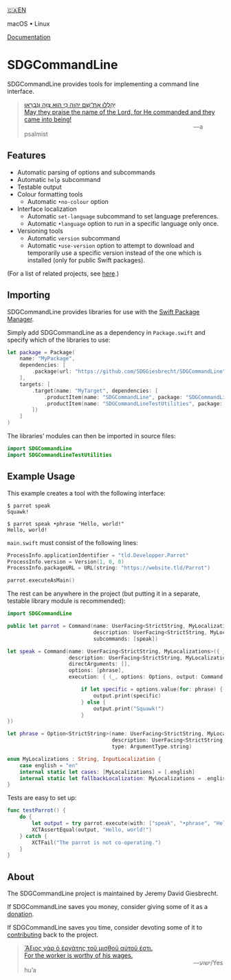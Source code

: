 <!--
 README.md

 This source file is part of the SDGCommandLine open source project.
 https://sdggiesbrecht.github.io/SDGCommandLine/SDGCommandLine

 Copyright ©2017–2018 Jeremy David Giesbrecht and the SDGCommandLine project contributors.

 Soli Deo gloria.

 Licensed under the Apache Licence, Version 2.0.
 See http://www.apache.org/licenses/LICENSE-2.0 for licence information.
 -->

[🇨🇦EN](Documentation/🇨🇦EN%20Read%20Me.md)

macOS • Linux

[Documentation](https://sdggiesbrecht.github.io/SDGCommandLine/%F0%9F%87%A8%F0%9F%87%A6EN)

# SDGCommandLine

SDGCommandLine provides tools for implementing a command line interface.

> [יְהַלְלוּ אֶת־שֵׁם יהוה כִּי הוּא צִוָּה וְנִבְרָאוּ׃<br>May they praise the name of the Lord, for He commanded and they came into being!](https://www.biblegateway.com/passage/?search=Psalm+148&version=WLC;NIV)<br>&nbsp;&nbsp;&nbsp;&nbsp;&nbsp;&nbsp;&nbsp;&nbsp;&nbsp;&nbsp;&nbsp;&nbsp;&nbsp;&nbsp;&nbsp;&nbsp;&nbsp;&nbsp;&nbsp;&nbsp;&nbsp;&nbsp;&nbsp;&nbsp;&nbsp;&nbsp;&nbsp;&nbsp;&nbsp;&nbsp;&nbsp;&nbsp;&nbsp;&nbsp;&nbsp;&nbsp;&nbsp;&nbsp;&nbsp;&nbsp;&nbsp;&nbsp;&nbsp;&nbsp;&nbsp;&nbsp;&nbsp;&nbsp;&nbsp;&nbsp;&nbsp;&nbsp;&nbsp;&nbsp;&nbsp;&nbsp;&nbsp;&nbsp;&nbsp;&nbsp;&nbsp;&nbsp;&nbsp;&nbsp;&nbsp;&nbsp;&nbsp;&nbsp;&nbsp;&nbsp;&nbsp;&nbsp;&nbsp;&nbsp;&nbsp;&nbsp;&nbsp;&nbsp;&nbsp;&nbsp;&nbsp;&nbsp;&nbsp;&nbsp;&nbsp;&nbsp;&nbsp;&nbsp;&nbsp;&nbsp;&nbsp;&nbsp;&nbsp;&nbsp;&nbsp;&nbsp;&nbsp;&nbsp;&nbsp;&nbsp;―a psalmist

## Features

- Automatic parsing of options and subcommands
- Automatic `help` subcommand
- Testable output
- Colour formatting tools
  - Automatic `•no‐colour` option
- Interface localization
  - Automatic `set‐language` subcommand to set language preferences.
  - Automatic `•language` option to run in a specific language only once.
- Versioning tools
  - Automatic `version` subcommand
  - Automatic `•use‐version` option to attempt to download and temporarily use a specific version instead of the one which is installed (only for public Swift packages).

(For a list of related projects, see [here](Documentation/🇨🇦EN%20Related%20Projects.md).)

## Importing

SDGCommandLine provides libraries for use with the [Swift Package Manager](https://swift.org/package-manager/).

Simply add SDGCommandLine as a dependency in `Package.swift` and specify which of the libraries to use:

```swift
let package = Package(
    name: "MyPackage",
    dependencies: [
        .package(url: "https://github.com/SDGGiesbrecht/SDGCommandLine", .upToNextMinor(from: Version(0, 4, 2))),
    ],
    targets: [
        .target(name: "MyTarget", dependencies: [
            .productItem(name: "SDGCommandLine", package: "SDGCommandLine"),
            .productItem(name: "SDGCommandLineTestUtilities", package: "SDGCommandLine"),
        ])
    ]
)
```

The libraries’ modules can then be imported in source files:

```swift
import SDGCommandLine
import SDGCommandLineTestUtilities
```

## Example Usage

This example creates a tool with the following interface:

```shell
$ parrot speak
Squawk!

$ parrot speak •phrase "Hello, world!"
Hello, world!
```

`main.swift` must consist of the following lines:

```swift
ProcessInfo.applicationIdentifier = "tld.Developper.Parrot"
ProcessInfo.version = Version(1, 0, 0)
ProcessInfo.packageURL = URL(string: "https://website.tld/Parrot")

parrot.executeAsMain()
```

The rest can be anywhere in the project (but putting it in a separate, testable library module is recommended):

```swift
import SDGCommandLine

public let parrot = Command(name: UserFacing<StrictString, MyLocalizations>({ _ in "parrot" }),
                            description: UserFacing<StrictString, MyLocalizations>({ _ in "behaves like a parrot." }),
                            subcommands: [speak])

let speak = Command(name: UserFacing<StrictString, MyLocalizations>({ _ in "speak" }),
                    description: UserFacing<StrictString, MyLocalizations>({ _ in "speaks." }),
                    directArguments: [],
                    options: [phrase],
                    execution: { (_, options: Options, output: Command.Output) throws -> Void in

                        if let specific = options.value(for: phrase) {
                            output.print(specific)
                        } else {
                            output.print("Squawk!")
                        }
})

let phrase = Option<StrictString>(name: UserFacing<StrictString, MyLocalizations>({ _ in "phrase" }),
                                  description: UserFacing<StrictString, MyLocalizations>({ _ in "A custom phrase to speak." }),
                                  type: ArgumentType.string)

enum MyLocalizations : String, InputLocalization {
    case english = "en"
    internal static let cases: [MyLocalizations] = [.english]
    internal static let fallbackLocalization: MyLocalizations = .english
}
```

Tests are easy to set up:

```swift
func testParrot() {
    do {
        let output = try parrot.execute(with: ["speak", "•phrase", "Hello, world!"])
        XCTAssertEqual(output, "Hello, world!")
    } catch {
        XCTFail("The parrot is not co‐operating.")
    }
}
```

## About

The SDGCommandLine project is maintained by Jeremy David Giesbrecht.

If SDGCommandLine saves you money, consider giving some of it as a [donation](https://paypal.me/JeremyGiesbrecht).

If SDGCommandLine saves you time, consider devoting some of it to [contributing](https://github.com/SDGGiesbrecht/SDGCommandLine) back to the project.

> [Ἄξιος γὰρ ὁ ἐργάτης τοῦ μισθοῦ αὐτοῦ ἐστι.<br>For the worker is worthy of his wages.](https://www.biblegateway.com/passage/?search=Luke+10&version=SBLGNT;NIV)<br>&nbsp;&nbsp;&nbsp;&nbsp;&nbsp;&nbsp;&nbsp;&nbsp;&nbsp;&nbsp;&nbsp;&nbsp;&nbsp;&nbsp;&nbsp;&nbsp;&nbsp;&nbsp;&nbsp;&nbsp;&nbsp;&nbsp;&nbsp;&nbsp;&nbsp;&nbsp;&nbsp;&nbsp;&nbsp;&nbsp;&nbsp;&nbsp;&nbsp;&nbsp;&nbsp;&nbsp;&nbsp;&nbsp;&nbsp;&nbsp;&nbsp;&nbsp;&nbsp;&nbsp;&nbsp;&nbsp;&nbsp;&nbsp;&nbsp;&nbsp;&nbsp;&nbsp;&nbsp;&nbsp;&nbsp;&nbsp;&nbsp;&nbsp;&nbsp;&nbsp;&nbsp;&nbsp;&nbsp;&nbsp;&nbsp;&nbsp;&nbsp;&nbsp;&nbsp;&nbsp;&nbsp;&nbsp;&nbsp;&nbsp;&nbsp;&nbsp;&nbsp;&nbsp;&nbsp;&nbsp;&nbsp;&nbsp;&nbsp;&nbsp;&nbsp;&nbsp;&nbsp;&nbsp;&nbsp;&nbsp;&nbsp;&nbsp;&nbsp;&nbsp;&nbsp;&nbsp;&nbsp;&nbsp;&nbsp;&nbsp;―‎ישוע/Yeshuʼa
